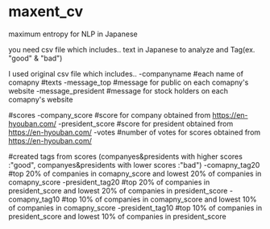 # maxent_cv
maximum entropy for NLP in Japanese

you need csv file which includes..
text in Japanese to analyze and Tag(ex. "good" & "bad")

I used original csv file which includes..
-companyname #each name of comapny
#texts
-message_top #message for public on each comapny's website
-message_president #message for stock holders on each comapny's website

#scores
-company_score #score for company obtained from https://en-hyouban.com/
-president_score #score for president obtained from https://en-hyouban.com/
-votes #number of votes for scores obtained from https://en-hyouban.com/

#created tags from scores (companyes&presidents with higher scores :"good", companyes&presidents with lower scores :"bad")
-comapny_tag20 #top 20% of companies in comapny_score and lowest 20% of companies in comapny_score
-president_tag20 #top 20% of companies in president_score and lowest 20% of companies in president_score
-comapny_tag10 #top 10% of companies in comapny_score and lowest 10% of companies in comapny_score
-president_tag10 #top 10% of companies in president_score and lowest 10% of companies in president_score


